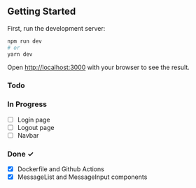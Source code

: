 ## Getting Started

First, run the development server:

```bash
npm run dev
# or
yarn dev
```

Open [http://localhost:3000](http://localhost:3000) with your browser to see the result.

### Todo

### In Progress

- [ ] Login page
- [ ] Logout page
- [ ] Navbar

### Done ✓

- [x] Dockerfile and Github Actions
- [x] MessageList and MessageInput components

